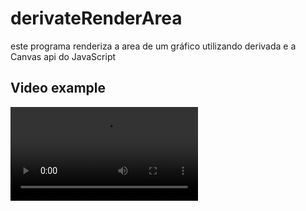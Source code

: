 # derivateRenderArea
este programa renderiza a area de um gráfico utilizando derivada e a Canvas api do JavaScript

## Video example
<video controls>
  <source src="video.webm">
</video>
